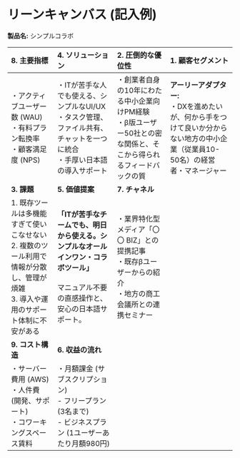 # リーンキャンバス (記入例)

**製品名:** シンプルコラボ

| 8. 主要指標 | 4. ソリューション | 2. 圧倒的な優位性 | 1. 顧客セグメント |
| :--- | :--- | :--- | :--- |
| ・アクティブユーザー数 (WAU)<br>・有料プラン転換率<br>・顧客満足度 (NPS) | ・ITが苦手な人でも使える、シンプルなUI/UX<br>・タスク管理、ファイル共有、チャットを一つに統合<br>・手厚い日本語の導入サポート | ・創業者自身の10年にわたる中小企業向けPM経験<br>・β版ユーザー50社との密な関係と、そこから得られるフィードバックの質 | **アーリーアダプター:**<br>・DXを進めたいが、何から手をつけて良いか分からない地方の中小企業（従業員10-50名）の経営者・マネージャー |
| **3. 課題** | **5. 価値提案** | **7. チャネル** | |
| 1. 既存ツールは多機能すぎて使いこなせない<br>2. 複数のツール利用で情報が分散し、管理が煩雑<br>3. 導入や運用のサポート体制に不安がある | **「ITが苦手なチームでも、明日から使える。シンプルなオールインワン・コラボツール」**<br><br>マニュアル不要の直感操作と、安心の日本語サポート。 | ・業界特化型メディア「〇〇 BIZ」との提携記事<br>・既存βユーザーからの紹介<br>・地方の商工会議所との連携セミナー | |
| **9. コスト構造** | **6. 収益の流れ** | | |
| ・サーバー費用 (AWS)<br>・人件費 (開発、サポート)<br>・コワーキングスペース賃料 | ・月額課金 (サブスクリプション)<br>  - フリープラン (3名まで)<br>  - ビジネスプラン (1ユーザーあたり月額980円) | | |

